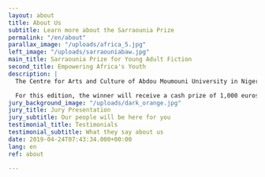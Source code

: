 ```yaml
---
layout: about
title: About Us
subtitle: Learn more about the Sarraounia Prize
permalink: "/en/about"
parallax_image: "/uploads/africa_5.jpg"
left_image: "/uploads/sarraouniabaw.jpg"
main_title: Sarraounia Prize for Young Adult Fiction
second_title: Empowering Africa's Youth
description: |
  The Centre for Arts and Culture of Abdou Moumouni University in Niger and the publishing house Amalion in Senegal are pleased to announce the call for entries for the Sarraounia Prize for Young Adult Fiction 2020 to contribute to the availability of reading material for African young adults and to promote literature to help better understand the world of African youths. Every two years, the Sarraounia Prize will be awarded to the best unpublished fiction for Young Adults written by African authors and illustrators based in Africa.

  For this edition, the winner will receive a cash prize of 1,000 euros, and the winning entry will be published and disseminated by Amalion and its partners from May 2020. The Sarraounia Prize will explore all traditional and digital media technologies to disseminate its activities and will endeavour to promote the writer and their work in variousfestivals, book fairs, forums, conferences, etc., in order to bring their work to the attention of book industry actors and the general public.
jury_background_image: "/uploads/dark_orange.jpg"
jury_title: Jury Presentation
jury_subtitle: Our people will be here for you
testimonial_title: Testimonials
testimonial_subtitle: What they say about us
date: 2019-04-24T07:43:34.000+00:00
lang: en
ref: about

---
```

